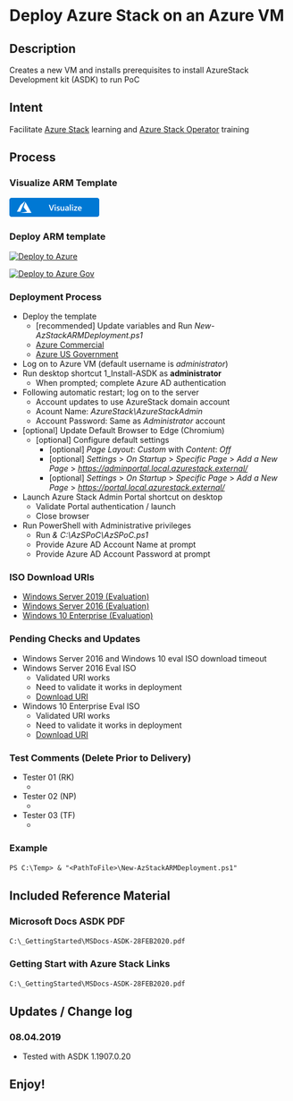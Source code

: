 # __Deploy Azure Stack on an Azure VM__

## __Description__

Creates a new VM and installs prerequisites to install AzureStack Development kit (ASDK) to run PoC


## __Intent__

Facilitate [Azure Stack](https://azure.microsoft.com/en-us/overview/azure-stack/) learning and [Azure Stack Operator](https://azure.microsoft.com/en-us/blog/why-your-team-needs-an-azure-stack-operator/) training


## __Process__

### __Visualize ARM Template__

[![Visualize](https://raw.githubusercontent.com/Azure/azure-quickstart-templates/master/1-CONTRIBUTION-GUIDE/images/visualizebutton.png)](http://armviz.io/#/?load=https%3A%2F%2Fraw.githubusercontent.com%2FRKauf00%2FAzureStackDevKit%2Fmaster%2Fazuredeploy.json)


### __Deploy ARM template__

[![Deploy to Azure](https://azuredeploy.net/deploybutton.png)](https://portal.azure.com/#create/Microsoft.Template/uri/https%3A%2F%2Fraw.githubusercontent.com%2FRKauf00%2FAzureStackDevKit%2Fmaster%2Fazuredeploy.json)

[![Deploy to Azure Gov](https://azuredeploy.net/AzureGov.png)](https://portal.azure.us/#create/Microsoft.Template/uri/https%3A%2F%2Fraw.githubusercontent.com%2FRKauf00%2FAzureStackDevKit%2Fmaster%2Fazuredeploy.json)


### __Deployment Process__

  - Deploy the template
    - [recommended] Update variables and Run *New-AzStackARMDeployment.ps1*
    - [Azure Commercial](https://aka.ms/Azure-AzStackPOC)
    - [Azure US Government](https://aka.ms/AzureGov-AzStackPOC)
  - Log on to Azure VM (default username is _administrator_)
  - Run desktop shortcut 1_Install-ASDK as **administrator**
    - When prompted; complete Azure AD authentication
  - Following automatic restart; log on to the server
    - Account updates to use AzureStack domain account
    - Acount Name: _AzureStack\AzureStackAdmin_
    - Account Password: Same as _Administrator_ account
  - [optional] Update Default Browser to Edge (Chromium)
    - [optional] Configure default settings
      - [optional] *Page Layout*: *Custom* with *Content*: *Off*
      - [optional] *Settings* > *On Startup* > *Specific Page* > *Add a New Page* > *https://adminportal.local.azurestack.external/*
      - [optional] *Settings* > *On Startup* > *Specific Page* > *Add a New Page* > *https://portal.local.azurestack.external/*
  - Launch Azure Stack Admin Portal shortcut on desktop
    - Validate Portal authentication / launch
    - Close browser
  - Run PowerShell with Administrative privileges
    - Run *& C:\AzSPoC\AzSPoC.ps1*
    - Provide Azure AD Account Name at prompt
    - Provide Azure AD Account Password at prompt


### __ISO Download URIs__

 - [Windows Server 2019 (Evaluation)](https://software-download.microsoft.com/download/17763.253.190108-0006.rs5_release_svc_refresh_SERVER_EVAL_x64FRE_en-us.iso)
 - [Windows Server 2016 (Evaluation)](http://download.microsoft.com/download/1/4/9/149D5452-9B29-4274-B6B3-5361DBDA30BC/14393.0.161119-1705.RS1_REFRESH_SERVER_EVAL_X64FRE_EN-US.ISO)
 - [Windows 10 Enterprise (Evaluation)](https://software-download.microsoft.com/download/18363.418.191007-0143.19h2_release_svc_refresh_CLIENTENTERPRISEEVAL_OEMRET_x64FRE_en-us.iso)

### __Pending Checks and Updates__

 - Windows Server 2016 and Windows 10 eval ISO download timeout
  - Windows Server 2016 Eval ISO
    - Validated URI works
    - Need to validate it works in deployment
    - [Download URI](http://download.microsoft.com/download/1/4/9/149D5452-9B29-4274-B6B3-5361DBDA30BC/14393.0.161119-1705.RS1_REFRESH_SERVER_EVAL_X64FRE_EN-US.ISO)
  - Windows 10 Enterprise Eval ISO
    - Validated URI works
    - Need to validate it works in deployment
    - [Download URI](https://software-download.microsoft.com/download/18363.418.191007-0143.19h2_release_svc_refresh_CLIENTENTERPRISEEVAL_OEMRET_x64FRE_en-us.iso)


### __Test Comments (Delete Prior to Delivery)__
 - Tester 01 (RK)
   - <Place test notes here>
 - Tester 02 (NP)
   - <Place test notes here>
 - Tester 03 (TF)
   - <Place test notes here>
  


### __Example__

`
PS C:\Temp> & "<PathToFile>\New-AzStackARMDeployment.ps1"
`


## __Included Reference Material__

### __Microsoft Docs ASDK PDF__

`
C:\_GettingStarted\MSDocs-ASDK-28FEB2020.pdf
`

### __Getting Start with Azure Stack Links__

`
C:\_GettingStarted\MSDocs-ASDK-28FEB2020.pdf
`

## __Updates / Change log__

### __08.04.2019__
- Tested with ASDK 1.1907.0.20


## **Enjoy!**
